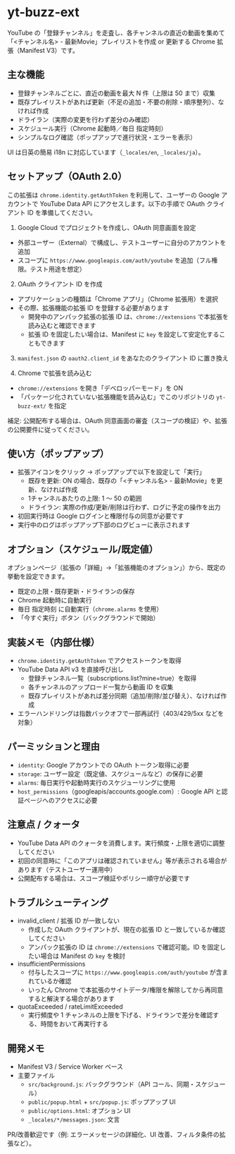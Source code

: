 # yt-buzz-ext

YouTube の「登録チャンネル」を走査し、各チャンネルの直近の動画を集めて
「<チャンネル名> - 最新Movie」プレイリストを作成 or 更新する Chrome 拡張（Manifest V3）です。

## 主な機能

- 登録チャンネルごとに、直近の動画を最大 N 件（上限は 50 まで）収集
- 既存プレイリストがあれば更新（不足の追加・不要の削除・順序整列）、なければ作成
- ドライラン（実際の変更を行わず差分のみ確認）
- スケジュール実行（Chrome 起動時／毎日 指定時刻）
- シンプルなログ確認（ポップアップで進行状況・エラーを表示）

UI は日英の簡易 i18n に対応しています（`_locales/en`, `_locales/ja`）。

## セットアップ（OAuth 2.0）

この拡張は `chrome.identity.getAuthToken` を利用して、ユーザーの Google アカウントで
YouTube Data API にアクセスします。以下の手順で OAuth クライアント ID を準備してください。

1) Google Cloud でプロジェクトを作成し、OAuth 同意画面を設定

- 外部ユーザー（External）で構成し、テストユーザーに自分のアカウントを追加
- スコープに `https://www.googleapis.com/auth/youtube` を追加（フル権限。テスト用途を想定）

2) OAuth クライアント ID を作成

- アプリケーションの種類は「Chrome アプリ」（Chrome 拡張用）を選択
- その際、拡張機能の拡張 ID を登録する必要があります
	- 開発中のアンパック拡張の拡張 ID は、`chrome://extensions` で本拡張を読み込むと確認できます
	- 拡張 ID を固定したい場合は、Manifest に `key` を設定して安定化することもできます

3) `manifest.json` の `oauth2.client_id` をあなたのクライアント ID に置き換え

4) Chrome で拡張を読み込む

- `chrome://extensions` を開き「デベロッパーモード」を ON
- 「パッケージ化されていない拡張機能を読み込む」でこのリポジトリの `yt-buzz-ext/` を指定

補足: 公開配布する場合は、OAuth 同意画面の審査（スコープの検証）や、拡張の公開要件に従ってください。

## 使い方（ポップアップ）

- 拡張アイコンをクリック → ポップアップで以下を設定して「実行」
	- 既存を更新: ON の場合、既存の「<チャンネル名> - 最新Movie」を更新、なければ作成
	- 1チャンネルあたりの上限: 1 ～ 50 の範囲
	- ドライラン: 実際の作成/更新/削除は行わず、ログに予定の操作を出力
- 初回実行時は Google ログインと権限付与の同意が必要です
- 実行中のログはポップアップ下部のログビューに表示されます

## オプション（スケジュール/既定値）

オプションページ（拡張の「詳細」→「拡張機能のオプション」）から、既定の挙動を設定できます。

- 既定の上限・既存更新・ドライランの保存
- Chrome 起動時に自動実行
- 毎日 指定時刻 に自動実行（`chrome.alarms` を使用）
- 「今すぐ実行」ボタン（バックグラウンドで開始）

## 実装メモ（内部仕様）

- `chrome.identity.getAuthToken` でアクセストークンを取得
- YouTube Data API v3 を直接呼び出し
	- 登録チャンネル一覧（subscriptions.list?mine=true）を取得
	- 各チャンネルのアップロード一覧から動画 ID を収集
	- 既存プレイリストがあれば差分同期（追加/削除/並び替え）、なければ作成
- エラーハンドリングは指数バックオフで一部再試行（403/429/5xx などを対象）

## パーミッションと理由

- `identity`: Google アカウントでの OAuth トークン取得に必要
- `storage`: ユーザー設定（既定値、スケジュールなど）の保存に必要
- `alarms`: 毎日実行や起動時実行のスケジューリングに使用
- `host_permissions`（googleapis/accounts.google.com）: Google API と認証ページへのアクセスに必要

## 注意点 / クォータ

- YouTube Data API のクォータを消費します。実行頻度・上限を適切に調整してください
- 初回の同意時に「このアプリは確認されていません」等が表示される場合があります（テストユーザー運用中）
- 公開配布する場合は、スコープ検証やポリシー順守が必要です

## トラブルシューティング

- invalid_client / 拡張 ID が一致しない
	- 作成した OAuth クライアントが、現在の拡張 ID と一致しているか確認してください
	- アンパック拡張の ID は `chrome://extensions` で確認可能。ID を固定したい場合は Manifest の `key` を検討
- insufficientPermissions
	- 付与したスコープに `https://www.googleapis.com/auth/youtube` が含まれているか確認
	- いったん Chrome で本拡張のサイトデータ/権限を解除してから再同意すると解決する場合があります
- quotaExceeded / rateLimitExceeded
	- 実行頻度や 1 チャンネルの上限を下げる、ドライランで差分を確認する、時間をおいて再実行する

## 開発メモ

- Manifest V3 / Service Worker ベース
- 主要ファイル
	- `src/background.js`: バックグラウンド（API コール、同期・スケジュール）
	- `public/popup.html` + `src/popup.js`: ポップアップ UI
	- `public/options.html`: オプション UI
	- `_locales/*/messages.json`: 文言

PR/改善歓迎です（例: エラーメッセージの詳細化、UI 改善、フィルタ条件の拡張など）。
